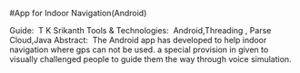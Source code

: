 #App for Indoor Navigation(Android)

Guide: ­   T K Srikanth
Tools & Technologies: ­  Android,Threading , Parse Cloud,Java
Abstract: ­ The Android app has developed to help indoor navigation where gps can not be used. a special provision in given to visually challenged people to guide them the way through voice simulation.
